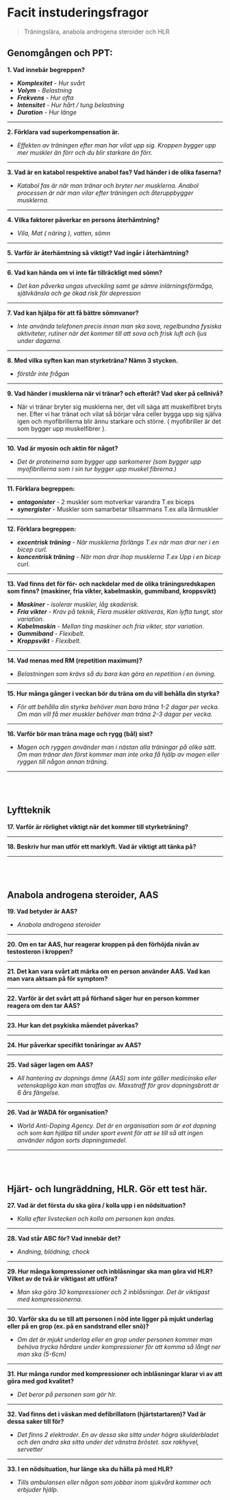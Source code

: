 # Facit instuderingsfragor
> Träningslära, anabola androgena steroider och HLR

## Genomgången och PPT:
**1. Vad innebär begreppen?**
   - ***Komplexitet*** - *Hur svårt*
   - ***Volym*** - *Belastning*
   - ***Frekvens*** - *Hur ofta*
   - ***Intensitet*** - *Hur hårt / tung belastning*
   - ***Duration*** - *Hur länge*
****

**2. Förklara vad superkompensation är.**
   - *Effekten av träningen efter man har vilat upp sig. Kroppen bygger upp mer muskler än förr och du blir starkare än förr.*
****

**3. Vad är en katabol respektive anabol fas? Vad händer i de olika faserna?**
   - *Katabol fas är när man tränar och bryter ner musklerna. Anabol processen är när man vilar efter träningen och återuppbygger musklerna.*
****

**4. Vilka faktorer påverkar en persons återhämtning?**
   - *Vila, Mat ( näring ), vatten, sömn*
****

**5. Varför är återhämtning så viktigt? Vad ingår i återhämtning?**
****

**6. Vad kan hända om vi inte får tillräckligt med sömn?**
   - *Det kan påverka ungas utveckling samt ge sämre inlärningsförmåga, självkänsla och ge ökad risk för depression*
****

**7. Vad kan hjälpa för att få bättre sömnvanor?**
   - *Inte använda telefonen precis innan man ska sova, regelbundna fysiska aktiviteter, rutiner när det kommer till att sova och frisk luft och ljus under dagarna.*
****

**8. Med vilka syften kan man styrketräna? Nämn 3 stycken.**
   - *förstår inte frågan*
****

**9. Vad händer i musklerna när vi tränar? och efteråt? Vad sker på cellnivå?**
   - När vi tränar bryter sig musklerna ner, det vill säga att muskelfibret bryts ner. Efter vi har tränat och vilat så börjar våra celler bygga upp sig själva igen och myofibrillerna blir ännu starkare och större. ( myofibriller är det som bygger upp muskelfibrer ).
****

**10. Vad är myosin och aktin för något?**
   - *Det är proteinerna som bygger upp sarkomerer (som bygger upp myofibrillerna som i sin tur bygger upp muskel fibrerna.)*
****

**11. Förklara begreppen:**
   - ***antagonister*** - 2 muskler som motverkar varandra T.ex biceps
   - ***synergister*** - Muskler som samarbetar tillsammans T.ex alla lårmuskler
****

**12. Förklara begreppen:**
   - ***excentrisk träning*** - *När musklerna förlängs T.ex när man drar ner i en bicep curl.* 
   - ***koncentrisk träning*** - *När man drar ihop musklerna T.ex Upp i en bicep curl.*
****

**13. Vad finns det för för- och nackdelar med de olika träningsredskapen som finns? (maskiner, fria vikter, kabelmaskin, gummiband, kroppsvikt)**
   - ***Maskiner*** - *isolerar muskler, låg skaderisk.*
   - ***Fria vikter*** - *Krav på teknik, Flera muskler aktiveras, Kan lyfta tungt, stor variation.*
   - ***Kabelmaskin*** - *Mellan ting maskiner och fria vikter, stor variation.*
   - ***Gummiband*** - *Flexibelt.*
   - ***Kroppsvikt*** - *Flexibelt.*
****

**14. Vad menas med RM (repetition maximum)?**
   - *Belastningen som krävs så du bara kan göra en repetition i en övning.*
****

**15. Hur många gånger i veckan bör du träna om du vill behålla din styrka?**
   - *För att behålla din styrka behöver man bara träna 1-2 dagar per vecka. Om man vill få mer muskler behöver man träna 2-3 dagar per vecka.*
****

**16. Varför bör man träna mage och rygg (bål) sist?**
   - *Magen och ryggen använder man i nästan alla träningar på olika sätt. Om man tränar den först kommer man inte orka få hjälp av magen eller ryggen till någon annan träning.*
****

<br/><br/>
## Lyftteknik
**17. Varför är rörlighet viktigt när det kommer till styrketräning?**
****

**18. Beskriv hur man utför ett marklyft. Vad är viktigt att tänka på?**
****

<br/><br/>
## Anabola androgena steroider, AAS 
**19. Vad betyder är AAS?**
   - *Anabola androgena steroider*
****

**20. Om en tar AAS, hur reagerar kroppen på den förhöjda nivån av testosteron i kroppen?**
****

**21. Det kan vara svårt att märka om en person använder AAS. Vad kan man vara aktsam på för symptom?**
****

**22. Varför är det svårt att på förhand säger hur en person kommer reagera om den tar AAS?**
****

**23. Hur kan det psykiska måendet påverkas?**
****

**24. Hur påverkar specifikt tonåringar av AAS?**
****

**25. Vad säger lagen om AAS?**
   - *All hantering av dopnings ämne (AAS) som inte gäller medicinska eller vetenskapliga kan man straffas av. Maxstraff för grov dopningsbrott är 6 års fängelse.*
****

**26. Vad är WADA för organisation?**
   - *World Anti-Doping Agency. Det är en organisation som är eot dopning och som kan hjälpa till under sport event för att se till så att ingen använder någon sorts dopningsmedel.*
****

<br/><br/>
## Hjärt- och lungräddning, HLR. Gör ett test här.
**27. Vad är det första du ska göra / kolla upp i en nödsituation?**
   - *Kolla efter livstecken och kolla om personen kan andas.*
****

**28. Vad står ABC för? Vad innebär det?**
   - *Andning, blödning, chock*
****

**29. Hur många kompressioner och inblåsningar ska man göra vid HLR? Vilket av de två är viktigast att utföra?**
   - *Man ska göra 30 kompressioner och 2 inblåsningar. Det är viktigast med kompressionerna.*
****

**30. Varför ska du se till att personen i nöd inte ligger på mjukt underlag eller på en grop (ex. på en sandstrand eller snö)?**
   - *Om det är mjukt underlag eller en grop under personen kommer man behöva trycka hårdare under kompressioner för att komma så långt ner man ska (5-6cm)*
****

**31. Hur många rundor med kompressioner och inblåsningar klarar vi av att göra med god kvalitet?**
   - *Det beror på personen som gör hlr.*
****

**32. Vad finns det i väskan med defibrillatorn (hjärtstartaren)? Vad är dessa saker till för?**
   - *Det finns 2 elektroder. En av dessa ska sitta under högra skulderbladet och den andra ska sitta under det vänstra bröstet. sax rakhyvel, servetter*
****

**33. I en nödsituation, hur länge ska du hålla på med HLR?**
   - *Tills ambulansen eller någon som jobbar inom sjukvård kommer och erbjuder hjälp.*








